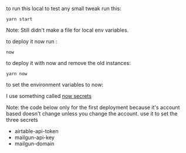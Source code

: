 to run this local to test any small tweak run this: 
```
yarn start
```
Note: Still didn't make a file for local env variables.

to deploy it now run : 
```$xslt
now
```

to deploy it with now and remove the old instances:
```
yarn now
```

to set the environment variables to now: 

I use something called [now secrets](https://zeit.co/docs/getting-started/secrets)

Note: the code below only for the first deployment because it's account based doesn't change unless you change the account.
use it to set the three secrets

- airtable-api-token
- mailgun-api-key
- mailgun-domain
